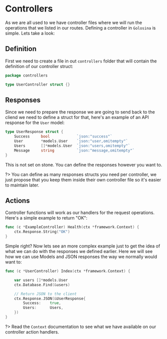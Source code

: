 
# Controllers

As we are all used to we have controller files where we will run the operations that we listed in our routes. Defining a controller in `Golosina` is simple. Lets take a look:

## Definition

First we need to create a file in out `controllers` folder that will contain the definition of our controller struct:

```go
package controllers

type UserController struct {}
```

## Responses

Since we need to prepare the response we are going to send back to the cliend we need to define a struct for that, here's an example of an API response for the `User` model:

```go
type UserResponse struct {
	Success     bool            `json:"success"`
	User        *models.User    `json:"user,omitempty"`
	Users       []*models.User  `json:"users,omitempty"`
	Message     string          `json:"message,omitempty"`
}
```

This is not set on stone. You can define the responses however you want to.

?> You can define as many responses structs you need per controller, we just propose that you keep them inside their own controller file so it's easier to maintain later.

## Actions

Controller functions will work as our handlers for the request operations. Here's a simple example to return "OK":

```go
func (c *ExampleController) Health(ctx *framework.Context) {
    ctx.Response.String("OK")
}
```

Simple right? Now lets see an more complex example just to get the idea of what we can do with the responses we defined earlier. Here we will see how we can use Models and JSON responses the way we normally would want to:

```go
func (c *UserController) Index(ctx *framework.Context) {

    var users []*models.User
	ctx.Database.Find(&users)

    // Return JSON to the client
	ctx.Response.JSON(&UserResponse{
		Success:    true,
		Users:      Users,
	})
}
```

?> Read the `Context` documentation to see what we have available on our controller action handlers.

